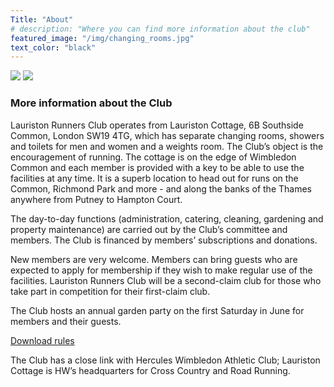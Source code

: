 ```yaml
---
Title: "About"
# description: "Where you can find more information about the club"
featured_image: "/img/changing_rooms.jpg"
text_color: "black"
---
```


![](https://www.lauristonrunners.club/img/kitchen1_resize.jpg) ![](https://www.lauristonrunners.club/img/showers_resize.jpg)

### More information about the Club

Lauriston Runners Club operates from Lauriston Cottage, 6B Southside Common, London SW19 4TG, which has separate changing rooms, showers and toilets for men and women and a weights room. The Club’s object is the encouragement of running. The cottage is on the edge of Wimbledon Common and each member is provided with a key to be able to use the facilities at any time. It is a superb location to head out for runs on the Common, Richmond Park and more - and along the banks of the Thames anywhere from Putney to Hampton Court.

The day-to-day functions (administration, catering, cleaning, gardening and property maintenance) are carried out by the Club’s committee and members. The Club is financed by members’ subscriptions and donations.

New members are very welcome. Members can bring guests who are expected to apply for membership if they wish to make regular use of the facilities. Lauriston Runners Club will be a second-claim club for those who take part in competition for their first-claim club.

The Club hosts an annual garden party on the first Saturday in June for members and their guests.

[Download rules](/docs/rules.pdf)

The Club has a close link with Hercules Wimbledon Athletic Club; Lauriston Cottage is HW’s headquarters for Cross Country and Road Running.
